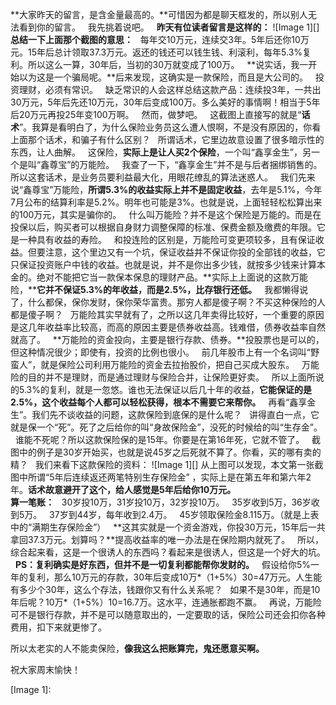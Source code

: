 **大家昨天的留言，是含金量最高的。**可惜因为都是聊天框发的，所以别人无法看到你的留言。
 
我先挑着说吧。
 
**昨天有位读者留言是这样的：**
![Image 1][]
 
**总结一下上面那个截图的意思：**
 
每年交10万元，连续交3年。5年后还你10万元。15年后总计领取37.3万元。返还的钱还可以钱生钱、利滚利，每年5.3%复利。所以这么一算，30年后，当初的30万就变成了100万。
 
**说实话，我一开始以为这是一个骗局呢。**后来发现，这确实是一款保险，而且是大公司的。
 
投资理财，必须有常识。
 
缺乏常识的人会这样总结这款产品：连续投3年，一共出30万元，5年后先还10万元，30年后变成100万。多么美好的事情啊！相当于5年后20万元再投25年变100万啊。
 
然而，做梦吧。
 
这截图上直接写的就是“**话术**”。我算是看明白了，为什么保险业务员这么遭人恨啊，不是没有原因的，你看上面那个话术，和骗子有什么区别？
 
所谓话术，它里边故意设置了很多暗示性的东西，让人曲解。
 
这保险，**实际上是让人买2个保险**，一个叫“鑫享金生”，另一个是叫“鑫尊宝”的万能险。
 
我查了一下，“鑫享金生”并不是与后者捆绑销售的。所以这套话术，是业务员要利益最大化，用眼花缭乱的算法迷惑人。
 
我们先来说“鑫尊宝”万能险，**所谓5.3%的收益实际上并不是固定收益**，去年是5.1%，今年7月公布的结算利率是5.2%。明年也可能是3%。也就是说，上面轻轻松松算出来的100万元，其实是骗你的。
 
什么叫万能险？并不是这个保险是万能的。而是在投保以后，购买者可以根据自身财力调整保障的标准、保费金额及缴费的年限。它是一种具有收益的寿险。
 
和投连险的区别是，万能险可变更项较多，且有保证收益。但要注意，这个里边又有一个坑，保证收益并不保证你投的全部钱的收益，它只保证投资账户中钱的收益。也就是说，并不是你出多少钱，就按多少钱来计算本金的。绝对不能把它当一款保本保息的理财产品。**实际上上面说的这款万能险，****它并不保证5.3%的年收益，而是2.5%，比存银行还低。**
 
我都懒得说了，什么都保，保你发财，保你荣华富贵。那穷人都是傻子啊？不买这种保险的人都是傻子啊？
 
万能险其实早就有了，之所以这几年卖得比较好，一个重要的原因是这几年收益率比较高，而高的原因主要是债券收益高。钱难借，债券收益率自然就高了。
 
**万能险的资金投向，主要是银行存款、债券。**投股票也是可以的，但这种情况很少；即使有，投资的比例也很小。
 
前几年股市上有一个名词叫“野蛮人”，就是保险公司利用万能险的资金去拉抬股价，把自己买成大股东。
 
万能险的目的并不是理财，而是通过理财与保险合并，让保险更好卖。
 
所以上面所说的5.3%的复利，就是一忽悠。谁也无法保证以后几十年的收益，**它能保证的是2.5%，这个收益每个人都可以轻松获得，根本不需要它来帮你。**
 
再看“鑫享金生”。我们先不谈收益的问题，这款保险到底保的是什么呢？
 
讲得直白一点，它就是保一个“死”。死了之后给你的叫“身故保险金”，没死的时候给的叫“生存金”。
 
谁能不死呢？所以这款保险保的是15年。你要是在第16年死，它就不管了。
 
截图中的例子是30岁开始买，也就是说45岁之后死就不算了。你看，买的哪有卖的精？
 
我们来看下这款保险的资料：
![Image 1][]
从上图可以发现，本文第一张截图中所谓“5年后连续返还两笔特别生存保险金” ，实际上是在第五年和第六年2年。**话术故意避开了这个，给人感觉是5年后给你10万元。**  
**算一笔账：**
 
30岁投10万，31岁投10万，32岁投10万。
 
35岁收到5万，36岁收到5万。
 
37岁到44岁，每年收到2.4万。
 
45岁领取保险金8.115万。（就是上表中的“满期生存保险金”）
 
**这其实就是一个资金游戏，你投30万元，15年后一共拿回37.3万元。划算吗？**提高收益率的唯一办法是在保险期内就死了。
 
所以，综合起来看，这是一个很诱人的东西吗？看起来是很诱人，但这是一个好大的坑。
 
**PS：复利确实是好东西，但并不是一切复利都能帮你发财的。**
 
假设给你5%一年的复利，那么10万元的存款，30年后变成10万\*（1+5%）30=47万元。人生能有多少个30年，这么个存法，钱跟你又有什么关系呢？
 
如果不是30年，而是10年后呢？10万\*（1+5%）10=16.7万。这水平，连通胀都跑不赢。
 
再说，万能险可不是银行存款，并不是可以随意取出的，一定要取的话，保险公司还会扣你各种费用，扣下来就更惨了。
  
所以太老实的人不能卖保险，**像我这么把账算完，鬼还愿意买啊。**
  
祝大家周末愉快！

[Image 1]: 